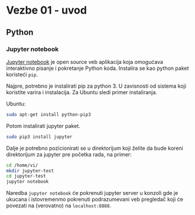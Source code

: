 # Vezbe 01 - uvod

## Python

### Jupyter notebook
[Jupyter notebook](https://jupyter.org/) je open source veb aplikacija koja omogućava interaktivno pisanje i pokretanje Python koda.
Instalira se kao python paket koristeći `pip`.

Najpre, potrebno je instalirati pip za python 3. U zavisnosti od sistema koji koristite varira i instalacija.
Za Ubuntu sledi primer instaliranja.

Ubuntu:
```bash
sudo apt-get install python-pip3
```

Potom instalirati jupyter paket.

```bash
sudo pip3 install jupyter
```

Dalje je potrebno pozicionirati se u direktorijum koji želite da bude koreni direktorijum za jupyter pre početka rada, na primer:

```bash
cd /home/vi/
mkdir jupyter-test
cd jupyter-test
jupyter notebook
```
Naredba `jupyter notebook` će pokrenuti jupyter server u konzoli gde je ukucana i istovremenmo pokrenuti podrazumevani
veb pregledač koji će povezati na (verovatno) na `localhost:8888`.



